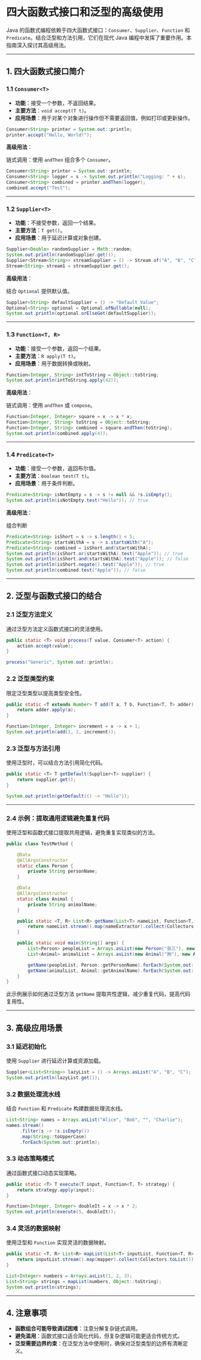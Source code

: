 # 四大函数式接口和泛型的高级使用

Java 的函数式编程依赖于四大函数式接口：`Consumer`、`Supplier`、`Function` 和 `Predicate`。结合泛型和方法引用，它们在现代 Java 编程中发挥了重要作用。本指南深入探讨其高级用法。

---

## 1. 四大函数式接口简介

### 1.1 `Consumer<T>`

- **功能**：接受一个参数，不返回结果。
- **主要方法**：`void accept(T t)`。
- **应用场景**：用于对某个对象进行操作但不需要返回值，例如打印或更新操作。

```java
Consumer<String> printer = System.out::println;
printer.accept("Hello, World!");
```

**高级用法**：

链式调用：使用 `andThen` 组合多个 `Consumer`。

```java
Consumer<String> printer = System.out::println;
Consumer<String> logger = s -> System.out.println("Logging: " + s);
Consumer<String> combined = printer.andThen(logger);
combined.accept("Test");
```

---

### 1.2 `Supplier<T>`

- **功能**：不接受参数，返回一个结果。
- **主要方法**：`T get()`。
- **应用场景**：用于延迟计算或对象创建。

```java
Supplier<Double> randomSupplier = Math::random;
System.out.println(randomSupplier.get());
Supplier<Stream<String>> streamSupplier = () -> Stream.of("A", "B", "C");
Stream<String> stream1 = streamSupplier.get();
```

**高级用法**：

结合 `Optional` 提供默认值。

```java
Supplier<String> defaultSupplier = () -> "Default Value";
Optional<String> optional = Optional.ofNullable(null);
System.out.println(optional.orElseGet(defaultSupplier));
```

---

### 1.3 `Function<T, R>`

- **功能**：接受一个参数，返回一个结果。
- **主要方法**：`R apply(T t)`。
- **应用场景**：用于数据转换或映射。

```java
Function<Integer, String> intToString = Object::toString;
System.out.println(intToString.apply(42));
```

**高级用法**：

链式调用：使用 `andThen` 或 `compose`。

```java
Function<Integer, Integer> square = x -> x * x;
Function<Integer, String> toString = Object::toString;
Function<Integer, String> combined = square.andThen(toString);
System.out.println(combined.apply(4));
```

---

### 1.4 `Predicate<T>`

- **功能**：接受一个参数，返回布尔值。
- **主要方法**：`boolean test(T t)`。
- **应用场景**：用于条件判断。

```java
Predicate<String> isNotEmpty = s -> s != null && !s.isEmpty();
System.out.println(isNotEmpty.test("Hello")); // true
```

**高级用法**：

组合判断

```java
Predicate<String> isShort = s -> s.length() < 5;
Predicate<String> startsWithA = s -> s.startsWith("A");
Predicate<String> combined = isShort.and(startsWithA);
System.out.println(isShort.or(startsWithA).test("Apple")); // true
System.out.println(isShort.and(startsWithA).test("Apple")); // false
System.out.println(isShort.negate().test("Apple")); // true
System.out.println(combined.test("Apple")); // false
```

---

## 2. 泛型与函数式接口的结合

### 2.1 泛型方法定义

通过泛型方法定义函数式接口的灵活使用。

```java
public static <T> void process(T value, Consumer<T> action) {
    action.accept(value);
}

process("Generic", System.out::println);
```

### 2.2 泛型类型约束

限定泛型类型以提高类型安全性。

```java
public static <T extends Number> T add(T a, T b, Function<T, T> adder) {
    return adder.apply(a);
}

Function<Integer, Integer> increment = x -> x + 1;
System.out.println(add(1, 2, increment));
```

### 2.3 泛型与方法引用

使用泛型时，可以结合方法引用简化代码。

```java
public static <T> T getDefault(Supplier<T> supplier) {
    return supplier.get();
}

System.out.println(getDefault(() -> "Hello"));
```

---

### 2.4 示例：提取通用逻辑避免重复代码

使用泛型和函数式接口提取共用逻辑，避免重复实现类似的方法。

```java
public class TestMethod {

    @Data
    @AllArgsConstructor
    static class Person {
        private String personName;
    }

    @Data
    @AllArgsConstructor
    static class Animal {
        private String animalName;
    }

    public static <T, R> List<R> getName(List<T> nameList, Function<T, R> nameExtractor) {
        return nameList.stream().map(nameExtractor).collect(Collectors.toList());
    }

    public static void main(String[] args) {
        List<Person> peopleList = Arrays.asList(new Person("张三"), new Person("李四"));
        List<Animal> animalList = Arrays.asList(new Animal("狗"), new Animal("猫"));

        getName(peopleList, Person::getPersonName).forEach(System.out::println);
        getName(animalList, Animal::getAnimalName).forEach(System.out::println);
    }
}
```

此示例展示如何通过泛型方法 `getName` 提取共性逻辑，减少重复代码，提高代码复用性。

---

## 3. 高级应用场景

### 3.1 延迟初始化

使用 `Supplier` 进行延迟计算或资源加载。

```java
Supplier<List<String>> lazyList = () -> Arrays.asList("A", "B", "C");
System.out.println(lazyList.get());
```

### 3.2 数据处理流水线

结合 `Function` 和 `Predicate` 构建数据处理流水线。

```java
List<String> names = Arrays.asList("Alice", "Bob", "", "Charlie");
names.stream()
     .filter(s -> !s.isEmpty())
     .map(String::toUpperCase)
     .forEach(System.out::println);
```

### 3.3 动态策略模式

通过函数式接口动态实现策略。

```java
public static <T> T execute(T input, Function<T, T> strategy) {
    return strategy.apply(input);
}

Function<Integer, Integer> doubleIt = x -> x * 2;
System.out.println(execute(5, doubleIt));
```

### 3.4 灵活的数据映射

使用泛型和 `Function` 实现灵活的数据映射。

```java
public static <T, R> List<R> mapList(List<T> inputList, Function<T, R> mapper) {
    return inputList.stream().map(mapper).collect(Collectors.toList());
}

List<Integer> numbers = Arrays.asList(1, 2, 3);
List<String> strings = mapList(numbers, Object::toString);
System.out.println(strings);
```

---

## 4. 注意事项

- **函数组合可能导致调试困难**：注意分解复杂链式调用。
- **避免滥用**：函数式接口适合简化代码，但复杂逻辑可能更适合传统方式。
- **泛型需要边界约束**：在泛型方法中使用时，确保对泛型类型的边界有清晰定义。

